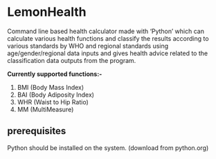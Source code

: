 # LemonHealth
Command line based health calculator made with ‘Python’ which can calculate various health functions and classify the results according to various standards by WHO and regional standards using age/gender/regional data inputs and gives health advice related to the classification data outputs from the program.

**Currently supported functions:-**
1. BMI (Body Mass Index)
2. BAI (Body Adiposity Index)
3. WHR (Waist to Hip Ratio)
4. MM (MultiMeasure)

## prerequisites
Python should be installed on the system. (download from python.org)
